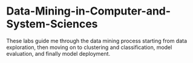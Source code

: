# Data-Mining-in-Computer-and-System-Sciences
These labs guide me through the data mining process starting from data exploration, then moving on to clustering and classification, model evaluation, and finally model deployment.
